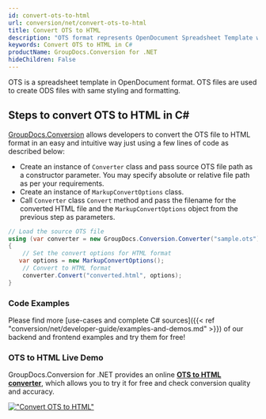```yaml
---
id: convert-ots-to-html
url: conversion/net/convert-ots-to-html
title: Convert OTS to HTML
description: "OTS format represents OpenDocument Spreadsheet Template with .ots extension. Learn how to convert OTS to HTML file programmatically in C# language using GroupDocs.Conversion for .NET library."
keywords: Convert OTS to HTML in C#
productName: GroupDocs.Conversion for .NET
hideChildren: False
---
```


OTS is a spreadsheet template in OpenDocument format. OTS files are used to create ODS files with same styling and formatting.

## Steps to convert OTS to HTML in C#

[GroupDocs.Conversion](https://products.groupdocs.com/conversion/net) allows developers to convert the OTS file to HTML format in an easy and intuitive way just using a few lines of code as described below:

* Create an instance of `Converter` class and pass source OTS file path as a constructor parameter. You may specify absolute or relative file path as per your requirements. 
* Create an instance of `MarkupConvertOptions` class.
* Call `Converter` class `Convert` method and pass the filename for the converted HTML file and the `MarkupConvertOptions` object from the previous step as parameters.

```csharp
// Load the source OTS file
using (var converter = new GroupDocs.Conversion.Converter("sample.ots"))
{
    // Set the convert options for HTML format
   var options = new MarkupConvertOptions();
    // Convert to HTML format
    converter.Convert("converted.html", options);
}
```

### Code Examples

Please find more [use-cases and complete C# sources]({{< ref "conversion/net/developer-guide/examples-and-demos.md" >}}) of our backend and frontend examples and try them for free!

### OTS to HTML Live Demo

GroupDocs.Conversion for .NET provides an online [**OTS to HTML converter**](https://products.groupdocs.app/conversion/ots-to-html), which allows you to try it for free and check conversion quality and accuracy.

[!["Convert OTS to HTML"](conversion/net/images/convert-to-html/convert-ots-to-html.png)](https://products.groupdocs.app/conversion/ots-to-html)